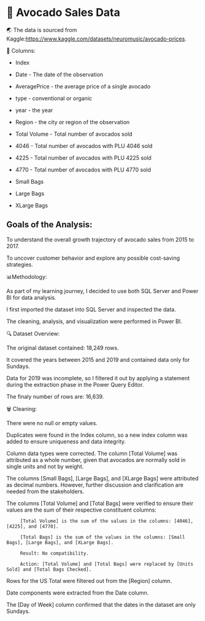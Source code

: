  # 🥑 Avocado Sales Data

🌏 The data is sourced from Kaggle:https://www.kaggle.com/datasets/neuromusic/avocado-prices.

🏺 Columns: 
 
   - Index
         
   - Date - The date of the observation
         
   - AveragePrice - the average price of a single avocado
         
   - type - conventional or organic
         
   - year - the year
         
   - Region - the city or region of the observation
         
   - Total Volume - Total number of avocados sold
         
   - 4046 - Total number of avocados with PLU 4046 sold
         
   - 4225 - Total number of avocados with PLU 4225 sold
         
   - 4770 - Total number of avocados with PLU 4770 sold
         
   - Small Bags
         
   - Large Bags
         
   - XLarge Bags

## Goals of the Analysis:

To understand the overall growth trajectory of avocado sales from 2015 to 2017.

To uncover customer behavior and explore any possible cost-saving strategies.

📊Methodology:

As part of my learning journey, I decided to use both SQL Server and Power BI for data analysis.

I first imported the dataset into SQL Server and inspected the data.

The cleaning, analysis, and visualization were performed in Power BI.


🔍 Dataset Overview:

The original dataset contained: 18,249 rows.

It covered the years between 2015 and 2019 and contained data only for Sundays.

Data for 2019 was incomplete, so I filtered it out by applying a statement during the extraction phase in the Power Query Editor. 

The finaly number of rows are: 16,639.

🗑 Cleaning:

There were no null or empty values.

Duplicates were found in the Index column, so a new index column was added to ensure uniqueness and data integrity.

Column data types were corrected. The column [Total Volume] was attributed as a whole number, given that avocados are normally sold in single units and not by weight.

The columns [Small Bags], [Large Bags], and [XLarge Bags] were attributed as decimal numbers. However, further discussion and clarification are needed from the stakeholders.

The columns [Total Volume] and [Total Bags] were verified to ensure their values are the sum of their respective constituent columns:

         [Total Volume] is the sum of the values in the columns: [4046], [4225], and [4770].

         [Total Bags] is the sum of the values in the columns: [Small Bags], [Large Bags], and [XLarge Bags].

         Result: No compatibility.
         
         Action: [Total Volume] and [Total Bags] were replaced by [Units Sold] and [Total Bags Checked].

Rows for the US Total were filtered out from the [Region] column.

Date components were extracted from the Date column.

The [Day of Week] column confirmed that the dates in the dataset are only Sundays.



